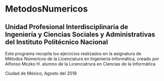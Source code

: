 # MetodosNumericos

## Unidad Profesional Interdisciplinaria de Ingeniería y Ciencias Sociales y Administrativas del Instituto Politécnico Nacional

Este programa recopila los ejercicios realizados en la asignatura de Métodos Númericos de la Licenciatura en Ingenieria Informática, creado por Alfonso Mozko H. alumno de la Licenciatrura en Ciencias de la Informática 

Ciudad de México, Agosto del 2018
